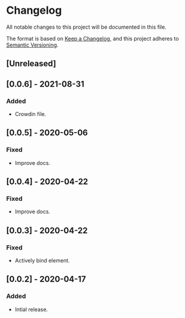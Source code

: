 # Changelog

All notable changes to this project will be documented in this file.

The format is based on [Keep a Changelog](https://keepachangelog.com/en/1.0.0/),
and this project adheres to [Semantic Versioning](https://semver.org/spec/v2.0.0.html).

## [Unreleased]

## [0.0.6] - 2021-08-31

### Added

- Crowdin file.

## [0.0.5] - 2020-05-06

### Fixed

- Improve docs.

## [0.0.4] - 2020-04-22

### Fixed

- Improve docs.

## [0.0.3] - 2020-04-22

### Fixed

- Actively bind element.

## [0.0.2] - 2020-04-17

### Added

- Intial release.
